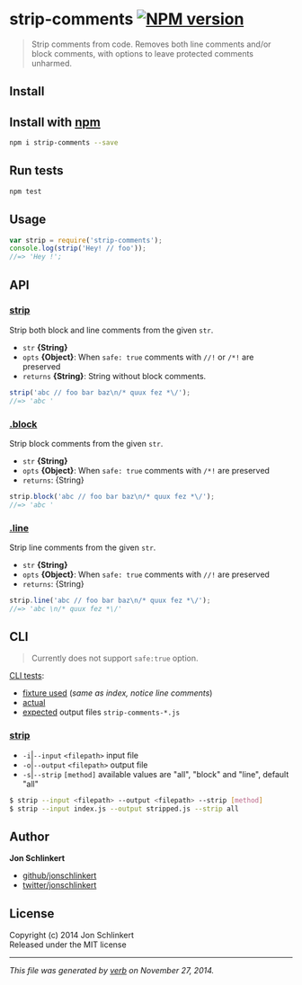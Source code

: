 # strip-comments [![NPM version](https://badge.fury.io/js/strip-comments.svg)](http://badge.fury.io/js/strip-comments)

> Strip comments from code. Removes both line comments and/or block comments, with options to leave protected comments unharmed.

## Install
## Install with [npm](npmjs.org)

```bash
npm i strip-comments --save
```

## Run tests

```bash
npm test
```

## Usage

```js
var strip = require('strip-comments');
console.log(strip('Hey! // foo'));
//=> 'Hey !';
```

## API
### [strip](index.js#L34)

Strip both block and line comments from the given `str`.

* `str` **{String}**    
* `opts` **{Object}**: When `safe: true` comments with `//!` or `/*!` are preserved    
* `returns` **{String}**: String without block comments.  

```js
strip('abc // foo bar baz\n/* quux fez *\/');
//=> 'abc '
```

### [.block](index.js#L78)

Strip block comments from the given `str`.

* `str` **{String}**    
* `opts` **{Object}**: When `safe: true` comments with `/*!` are preserved    
* `returns`: {String}  

```js
strip.block('abc // foo bar baz\n/* quux fez *\/');
//=> 'abc '
```

### [.line](index.js#L124)

Strip line comments from the given `str`.

* `str` **{String}**    
* `opts` **{Object}**: When `safe: true` comments with `//!` are preserved    
* `returns`: {String}  

```js
strip.line('abc // foo bar baz\n/* quux fez *\/');
//=> 'abc \n/* quux fez *\/'
```



## CLI

> Currently does not support `safe:true` option.

[CLI tests](./test/test.js#L189):

- [fixture used](./test/fixtures/strip-comments.js) (*same as index, notice line comments*)
- [actual](./test/actual)
- [expected](./test/expected) output files `strip-comments-*.js`


### [strip](cli.js)

- `-i`|`--input` `<filepath>` input file
- `-o`|`--output` `<filepath>` output file
- `-s`|`--strip` `[method]` available values are "all", "block" and "line", default "all"


```bash
$ strip --input <filepath> --output <filepath> --strip [method]
$ strip --input index.js --output stripped.js --strip all
```

## Author

**Jon Schlinkert**
 
+ [github/jonschlinkert](https://github.com/jonschlinkert)
+ [twitter/jonschlinkert](http://twitter.com/jonschlinkert) 

## License
Copyright (c) 2014 Jon Schlinkert  
Released under the MIT license

***

_This file was generated by [verb](https://github.com/assemble/verb) on November 27, 2014._